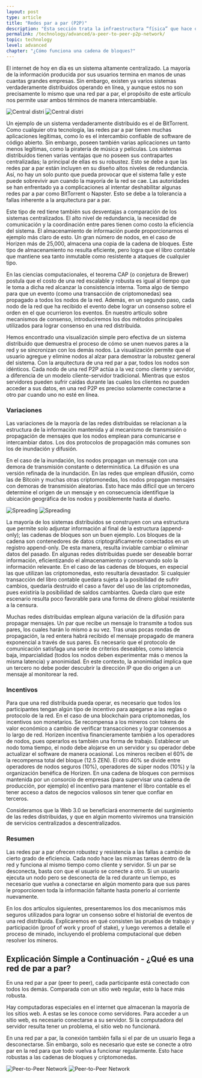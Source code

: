 ```yaml
---
layout: post
type: article
title: "Redes par a par (P2P)"
description: "Esta sección trata la infraestructura “física” que hace operar a la cadena; la red par a par."
permalink: /technology/advanced/a-peer-to-peer-p2p-network/
topic: technology
level: advanced
chapter: "¿Cómo funciona una cadena de bloques?"
---
```


El internet de hoy en día es un sistema altamente centralizado. La mayoría de la información producida por sus usuarios termina en manos de unas cuantas grandes empresas. Sin embargo, existen ya varios sistemas verdaderamente distribuidos operando en línea, y aunque estos no son precisamente lo mismo que una red par a par, el propósito de este artículo nos permite usar ambos términos de manera intercambiable.

![Central distri](/assets/post_files/technology/advanced/2.4-p2p/ES_central-distri_D.jpg)
![Central distri](/assets/post_files/technology/advanced/2.4-p2p/ES_central-distri_M.jpg)

Un ejemplo de un sistema verdaderamente distribuido es el de BitTorrent. Como cualquier otra tecnología, las redes par a par tienen muchas aplicaciones legítimas, como lo es el intercambio confiable de software de código abierto. Sin embargo, poseen también varias aplicaciones un tanto menos legítimas, como la piratería de música y películas. Los sistemas distribuidos tienen varias ventajas que no poseen sus contrapartes centralizadas; la principal de ellas es su robustez. Esto se debe a que las redes par a par están incluyen en su diseño altos niveles de redundancia. Así, no hay un solo punto que pueda provocar que el sistema falle y este puede sobrevivir aun cuando la mayoría de la red se cae. Las autoridades se han enfrentado ya a complicaciones al intentar deshabilitar algunas redes par a par como BitTorrent o Napster. Esto se debe a la tolerancia a fallas inherente a la arquitectura par a par.

Este tipo de red tiene también sus desventajas a comparación de los sistemas centralizados. El alto nivel de redundancia, la necesidad de comunicación y la coordinación entre pares tienen como costo la eficiencia del sistema. El almacenamiento de información puede proporcionarnos el ejemplo más claro de esto. Un gran número de nodos, en el caso de Horizen más de 25,000, almacena una copia de la cadena de bloques. Este tipo de almacenamiento no resulta eficiente, pero logra que el libro contable que mantiene sea tanto inmutable como resistente a ataques de cualquier tipo.

En las ciencias computacionales, el teorema CAP (o conjetura de Brewer) postula que el costo de una red escalable y robusta es igual al tiempo que le toma a dicha red alcanzar la consistencia interna. Toma algo de tiempo para que un evento (como una transacción de criptomonedas) sea propagado a todos los nodos de la red. Además, en un segundo paso, cada nodo de la red que ha recibido el evento debe lograr un consenso sobre el orden en el que ocurrieron los eventos. En nuestro artículo sobre mecanismos de consenso, introduciremos los dos métodos principales utilizados para lograr consenso en una red distribuida.

Hemos encontrado una visualización simple pero efectiva de un sistema distribuido que demuestra el proceso de cómo se unen nuevos pares a la red y se sincronizan con los demás nodos. La visualización permite que el usuario agregue y elimine nodos al alzar para demostrar la robustez general del sistema. Con la arquitectura de una red par a par, todos los nodos son idénticos. Cada nodo de una red P2P actúa a la vez como cliente y servidor, a diferencia de un modelo cliente-servidor tradicional. Mientras que estos servidores pueden sufrir caídas durante las cuales los clientes no pueden acceder a sus datos, en una red P2P es preciso solamente conectarse a otro par cuando uno no esté en línea.

### Variaciones

Las variaciones de la mayoría de las redes distribuidas se relacionan a la estructura de la información mantenida y al mecanismo de transmisión o propagación de mensajes que los nodos emplean para comunicarse e intercambiar datos. Los dos protocolos de propagación más comunes son los de inundación y difusión.

En el caso de la inundación, los nodos propagan un mensaje con una demora de transmisión constante o determinística. La difusión es una versión refinada de la inundación. En las redes que emplean difusión, como las de Bitcoin y muchas otras criptomonedas, los nodos propagan mensajes con demoras de transmisión aleatorias. Esto hace más difícil que un tercero determine el origen de un mensaje y en consecuencia identifique la ubicación geográfica de los nodos y posiblemente hasta al dueño.

![Spreading](/assets/post_files/technology/advanced/2.4-p2p/ES_spreading_D.jpg)
![Spreading](/assets/post_files/technology/advanced/2.4-p2p/ES_spreading_M.jpg)

La mayoría de los sistemas distribuidos se construyen con una estructura que permite solo adjuntar información al final de la estructura (append-only); las cadenas de bloques son un buen ejemplo. Los bloques de la cadena son contenedores de datos criptográficamente conectados en un registro append-only. De esta manera, resulta inviable cambiar o eliminar datos del pasado. En algunas redes distribuidas puede ser deseable borrar información, eficientizando el almacenamiento y conservando solo la información relevante. En el caso de las cadenas de bloques, en especial las que utilizan las criptomonedas, esto resultaría devastador. Si cualquier transacción del libro contable quedara sujeta a la posibilidad de sufrir cambios, quedaría destruido el caso a favor del uso de las criptomonedas, pues existiría la posibilidad de saldos cambiantes. Queda claro que este escenario resulta poco favorable para una forma de dinero global resistente a la censura.

Muchas redes distribuidas emplean alguna variación de la difusión para propagar mensajes. Un par que recibe un mensaje lo transmite a todos sus pares, los cuales harán lo mismo a su vez. Tras unas pocas rondas de propagación, la red entera habrá recibido el mensaje propagado de manera exponencial a través de sus pares. Es necesario que el protocolo de comunicación satisfaga una serie de criterios deseables, como latencia baja, imparcialidad (todos los nodos deben experimentar más o menos la misma latencia) y anonimidad. En este contexto, la anonimidad implica que un tercero no debe poder descubrir la dirección IP que dio origen a un mensaje al monitorear la red.

### Incentivos

Para que una red distribuida pueda operar, es necesario que todos los participantes tengan algún tipo de incentivo para apegarse a las reglas o protocolo de la red. En el caso de una blockchain para criptomonedas, los incentivos son monetarios. Se recompensa a los mineros con tokens de valor económico a cambio de verificar transacciones y lograr consensos a lo largo de red. Horizen incentiva financieramente también a los operadores de nodos, pues operarlos es también una forma de trabajo. Establecer un nodo toma tiempo, el nodo debe alojarse en un servidor y su operador debe actualizar el software de manera ocasional. Los mineros reciben el 60% de la recompensa total del bloque (12.5 ZEN). El otro 40% se divide entre operadores de nodos seguros (10%), operadores de súper nodos (10%) y la organización benéfica de Horizen. En una cadena de bloques con permisos mantenida por un consorcio de empresas (para supervisar una cadena de producción, por ejemplo) el incentivo para mantener el libro contable es el tener acceso a datos de negocios valiosos sin tener que confiar en terceros.

Consideramos que la Web 3.0 se beneficiará enormemente del surgimiento de las redes distribuidas, y que en algún momento viviremos una transición de servicios centralizados a descentralizados.

### Resumen

Las redes par a par ofrecen robustez y resistencia a las fallas a cambio de cierto grado de eficiencia. Cada nodo hace las mismas tareas dentro de la red y funciona al mismo tiempo como cliente y servidor. Si un par se desconecta, basta con que el usuario se conecte a otro. Si un usuario ejecuta un nodo pero se desconecta de la red durante un tiempo, es necesario que vuelva a conectarse en algún momento para que sus pares le proporcionen toda la información faltante hasta ponerlo al corriente nuevamente.

En los dos artículos siguientes, presentaremos los dos mecanismos más seguros utilizados para lograr un consenso sobre el historial de eventos de una red distribuida. Explicaremos en qué consisten las pruebas de trabajo y participación (proof of work y proof of stake), y luego veremos a detalle el proceso de minado, incluyendo el problema computacional que deben resolver los mineros.

## Explicación Simple a Continuación - ¿Qué es una red de par a par?

En una red par a par (peer to peer), cada participante está conectado con todos los demás. Comparada con un sitio web regular, esto la hace más robusta.

Hay computadoras especiales en el internet que almacenan la mayoría de los sitios web. A estas se les conoce como servidores. Para acceder a un sitio web, es necesario conectarse a su servidor. Si la computadora del servidor resulta tener un problema, el sitio web no funcionará.

En una red par a par, la conexión también falla si el par de un usuario llega a desconectarse. Sin embargo, solo es necesario que este se conecte a otro par en la red para que todo vuelva a funcionar regularmente. Esto hace robustas a las cadenas de bloques y criptomonedas.

![Peer-to-Peer Network](/assets/post_files/eli5/what-is-a-peer-to-peer-network/peer-to-peer-network_D.jpg)
![Peer-to-Peer Network](/assets/post_files/eli5/what-is-a-peer-to-peer-network/peer-to-peer-network_M.jpg)
